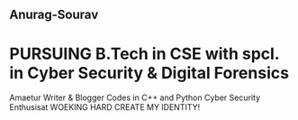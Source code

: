 ## Anurag-Sourav
# PURSUING B.Tech in CSE with spcl. in Cyber Security & Digital Forensics
Amaetur Writer & Blogger 
Codes in C++ and Python
Cyber Security Enthusisat 
WOEKING HARD CREATE MY IDENTITY!
